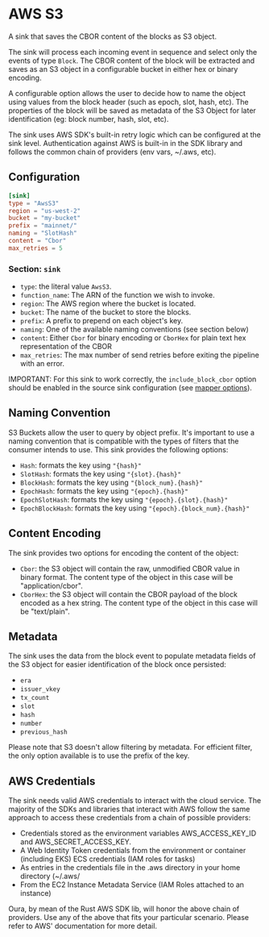 # AWS S3

A sink that saves the CBOR content of the blocks as S3 object.

The sink will process each incoming event in sequence and select only the events of type `Block`. The CBOR content of the block will be extracted and saves as an S3 object in a configurable bucket in either hex or binary encoding. 

A configurable option allows the user to decide how to name the object using values from the block header (such as epoch, slot, hash, etc). The properties of the block will be saved as metadata of the S3 Object for later identification (eg: block number, hash, slot, etc).

The sink uses AWS SDK's built-in retry logic which can be configured at the sink level. Authentication against AWS is built-in in the SDK library and follows the common chain of providers (env vars, ~/.aws, etc). 

## Configuration

```toml
[sink]
type = "AwsS3"
region = "us-west-2"
bucket = "my-bucket"
prefix = "mainnet/"
naming = "SlotHash"
content = "Cbor"
max_retries = 5
```

### Section: `sink`

- `type`: the literal value `AwsS3`.
- `function_name`: The ARN of the function we wish to invoke.
- `region`: The AWS region where the bucket is located.
- `bucket`: The name of the bucket to store the blocks.
- `prefix`: A prefix to prepend on each object's key.
- `naming`: One of the available naming conventions (see section below)
- `content`: Either `Cbor` for binary encoding or `CborHex` for plain text hex representation of the CBOR
- `max_retries`: The max number of send retries before exiting the pipeline with an error.

IMPORTANT: For this sink to work correctly, the `include_block_cbor` option should be enabled in the source sink configuration (see [mapper options](../advanced/mapper_options.md)).

## Naming Convention

S3 Buckets allow the user to query by object prefix. It's important to use a naming convention that is compatible with the types of filters that the consumer intends to use. This sink provides the following options:


- `Hash`: formats the key using `"{hash}"`
- `SlotHash`: formats the key using `"{slot}.{hash}"`
- `BlockHash`: formats the key using `"{block_num}.{hash}"`
- `EpochHash`: formats the key using `"{epoch}.{hash}"`
- `EpochSlotHash`: formats the key using `"{epoch}.{slot}.{hash}"`
- `EpochBlockHash`: formats the key using `"{epoch}.{block_num}.{hash}"`

## Content Encoding

The sink provides two options for encoding the content of the object:

- `Cbor`: the S3 object will contain the raw, unmodified CBOR value in binary format. The content type of the object in this case will be "application/cbor". 
- `CborHex`: the S3 object will contain the CBOR payload of the block encoded as a hex string. The content type of the object in this case will be "text/plain". 


## Metadata

The sink uses the data from the block event to populate metadata fields of the S3 object for easier identification of the block once persisted:

- `era`
- `issuer_vkey`
- `tx_count`
- `slot`
- `hash`
- `number`
- `previous_hash`

Please note that S3 doesn't allow filtering by metadata. For efficient filter, the only option available is to use the prefix of the key.

## AWS Credentials

The sink needs valid AWS credentials to interact with the cloud service. The majority of the SDKs and libraries that interact with AWS follow the same approach to access these credentials from a chain of possible providers:

- Credentials stored as the environment variables AWS_ACCESS_KEY_ID and AWS_SECRET_ACCESS_KEY.
- A Web Identity Token credentials from the environment or container (including EKS)
   ECS credentials (IAM roles for tasks)
- As entries in the credentials file in the .aws directory in your home directory (~/.aws/
- From the EC2 Instance Metadata Service (IAM Roles attached to an instance)

Oura, by mean of the Rust AWS SDK lib, will honor the above chain of providers. Use any of the above that fits your particular scenario. Please refer to AWS' documentation for more detail.
